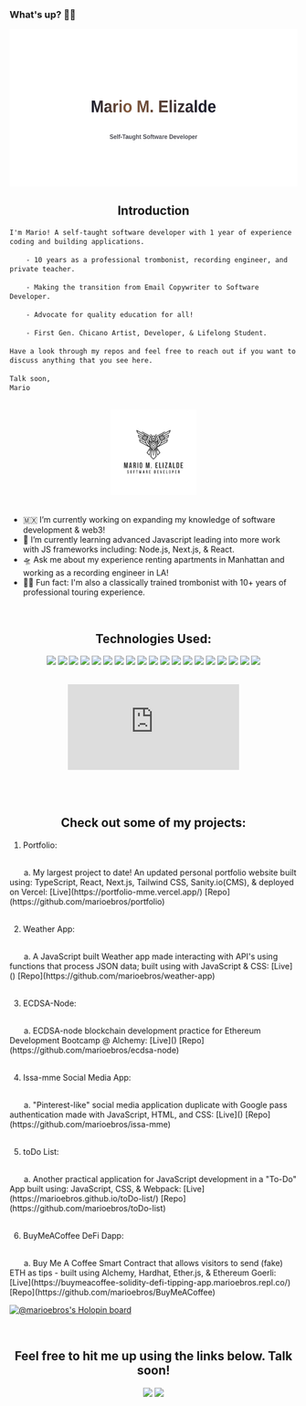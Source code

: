 ### What's up? 🙏🏽

<!------
**marioebros/marioebros** is a ✨ _special_ ✨ repository because its `README.md` (this file) appears on your GitHub profile. ------>

<img align="center" height="275px" width="100%" src="./assets/github_banner_mme.svg" alt="Mario M. Elizalde">

<br>
<h2 align="center">Introduction</h2>

    I'm Mario! A self-taught software developer with 1 year of experience coding and building applications. 
    
        - 10 years as a professional trombonist, recording engineer, and private teacher.
    
        - Making the transition from Email Copywriter to Software Developer. 
        
        - Advocate for quality education for all!
        
        - First Gen. Chicano Artist, Developer, & Lifelong Student.
    
    Have a look through my repos and feel free to reach out if you want to discuss anything that you see here.

    Talk soon,
    Mario

<br>
<div align="center">
  <img height="150px" width="150px" src="./assets/logo.png"> 
</div>
<br>

- 🇲🇽 I’m currently working on expanding my knowledge of software development & web3!
- 💈 I’m currently learning advanced Javascript leading into more work with JS frameworks including: Node.js, Next.js, & React.
- 🛸 Ask me about my experience renting apartments in Manhattan and working as a recording engineer in LA!
- 🙏🏽 Fun fact: I'm also a classically trained trombonist with 10+ years of professional touring experience.

<br>
<h2 align="center">Technologies Used:</h2>

<div align="center">  
  <img src="https://img.shields.io/badge/javascript%20-%23323330.svg?&style=for-the-badge&logo=javascript&logoColor=%23F7DF1E">   
  <img src="https://img.shields.io/badge/typescript-%23007ACC.svg?style=for-the-badge&logo=typescript&logoColor=white">
  <img src="https://img.shields.io/badge/Solidity-%23363636.svg?style=for-the-badge&logo=solidity&logoColor=white">
  <img src="https://img.shields.io/badge/html5%20-%23E34F26.svg?&style=for-the-badge&logo=html5&logoColor=white">   <img src="https://img.shields.io/badge/css3%20-%231572B6.svg?&style=for-the-badge&logo=css3&logoColor=white"> 
  <img src="https://img.shields.io/badge/python%20-%2314354C.svg?&style=for-the-badge&logo=python&logoColor=white">   
  <img src="https://img.shields.io/badge/git%20-%23F05033.svg?&style=for-the-badge&logo=git&logoColor=white"/> 
  <img src="https://img.shields.io/badge/github-%23121011.svg?style=for-the-badge&logo=github&logoColor=white"> 
  <img src="https://img.shields.io/badge/figma-%23F24E1E.svg?style=for-the-badge&logo=figma&logoColor=white">
  <img src="https://img.shields.io/badge/Freecodecamp-%23123.svg?&style=for-the-badge&logo=freecodecamp&logoColor=green">
  <img src="https://img.shields.io/badge/NPM-%23000000.svg?style=for-the-badge&logo=npm&logoColor=white">
  <img src="https://img.shields.io/badge/jquery-%230769AD.svg?style=for-the-badge&logo=jquery&logoColor=white">
  <img src="https://img.shields.io/badge/Next-black?style=for-the-badge&logo=next.js&logoColor=white">
  <img src="https://img.shields.io/badge/node.js-6DA55F?style=for-the-badge&logo=node.js&logoColor=white">
  <img src="https://img.shields.io/badge/react-%2320232a.svg?style=for-the-badge&logo=react&logoColor=%2361DAFB">
  <img src="https://img.shields.io/badge/netlify-%23000000.svg?style=for-the-badge&logo=netlify&logoColor=#00C7B7">
  <img src="https://img.shields.io/badge/vercel-%23000000.svg?style=for-the-badge&logo=vercel&logoColor=white">
  <img src="https://img.shields.io/badge/tailwindcss-%2338B2AC.svg?style=for-the-badge&logo=tailwind-css&logoColor=white">
  <img src="https://img.shields.io/badge/webpack-%238DD6F9.svg?style=for-the-badge&logo=webpack&logoColor=black">
</div>

<br>
<div align="center">
  <figure><embed src="https://wakatime.com/share/@09ded259-8d57-432d-acbe-fd998a4351d0/7aa585de-a512-4b79-bd0a-6fc7f05f3ece.svg"></embed></figure>
  <!------ https://github-readme-stats.vercel.app/api/top-langs/?username=pmbechard&theme=blue-green ------>
</div>
<br>

<br>
<h2 align="center">Check out some of my projects:</h2>

1. Portfolio:
<br>
&ensp;&ensp;&ensp;    a. My largest project to date! An updated personal portfolio website built using: TypeScript, React, Next.js, Tailwind CSS, Sanity.io(CMS), & deployed on Vercel: [Live](https://portfolio-mme.vercel.app/) [Repo](https://github.com/marioebros/portfolio)
<br>
<br>

2. Weather App:
<br>
&ensp;&ensp;&ensp;    a. A JavaScript built Weather app made interacting with API's using functions that process JSON data; built using with JavaScript & CSS: [Live]() [Repo](https://github.com/marioebros/weather-app)
<br>
<br>

3. ECDSA-Node:
<br>
&ensp;&ensp;&ensp;    a. ECDSA-node blockchain development practice for Ethereum Development Bootcamp @ Alchemy: [Live]() [Repo](https://github.com/marioebros/ecdsa-node)
<br>
<br>

4. Issa-mme Social Media App:
<br>
&ensp;&ensp;&ensp;    a. "Pinterest-like" social media application duplicate with Google pass authentication made with JavaScript, HTML, and CSS: [Live]() [Repo](https://github.com/marioebros/issa-mme)
<br>
<br>

5. toDo List:
<br>
&ensp;&ensp;&ensp;    a. Another practical application for JavaScript development in a "To-Do" App built using: JavaScript, CSS, & Webpack: [Live](https://marioebros.github.io/toDo-list/) [Repo](https://github.com/marioebros/toDo-list)
<br>
<br>

6. BuyMeACoffee DeFi Dapp:
<br>
&ensp;&ensp;&ensp;    a. Buy Me A Coffee Smart Contract that allows visitors to send (fake) ETH as tips - built using Alchemy, Hardhat, Ether.js, & Ethereum Goerli: [Live](https://buymeacoffee-solidity-defi-tipping-app.marioebros.repl.co/) [Repo](https://github.com/marioebros/BuyMeACoffee)

[![@marioebros's Holopin board](https://holopin.me/marioebros)](https://holopin.io/@marioebros)

<br>
<h2 align="center">Feel free to hit me up using the links below. Talk soon!</h2>
<p align="center">
  <a href="https://www.linkedin.com/in/mariomeliz/"><img src="https://img.shields.io/badge/linkedin-%230077B5.svg?&style=for-the-badge&logo=linkedin&logoColor=white"/></a>
  <a href="https://www.instagram.com/issa_mmeh/"><img src="https://img.shields.io/badge/instagram-%23E4405F.svg?&style=for-the-badge&logo=instagram&logoColor=white"/></a>
</p>
